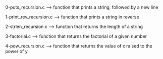 0-puts_recursion.c --> function that prints a string, followed by a new line


1-print_rev_recursion.c --> function that prints a string in reverse


2-strlen_recursion.c --> function that returns the length of a string


3-factorial.c --> function that returns the factorial of a given number


4-pow_recursion.c --> function that returns the value of x raised to the power of y


